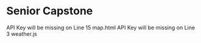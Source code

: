 # Senior Capstone
API Key will be missing on Line 15 map.html
API Key will be missing on Line 3 weather.js